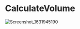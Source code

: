 # CalculateVolume
![Screenshot_1631945190](https://user-images.githubusercontent.com/45007881/133878728-9208ccf2-7c8a-48bf-b4a7-31ebd0a932f1.png)
